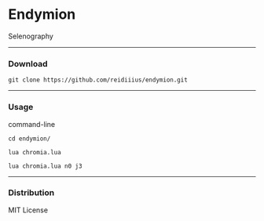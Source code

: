 # Endymion
Selenography

---

### Download

    git clone https://github.com/reidiiius/endymion.git

---

### Usage
command-line

    cd endymion/

    lua chromia.lua

    lua chromia.lua n0 j3

---

### Distribution
MIT License

